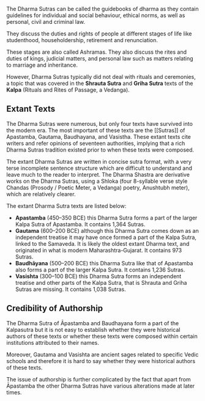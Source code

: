 The Dharma Sutras can be called the guidebooks of dharma as they contain guidelines for individual and social behaviour, ethical norms, as well as personal, civil and criminal law.

They discuss the duties and rights of people at different stages of life like studenthood, householdership, retirement and renunciation.

These stages are also called Ashramas. They also discuss the rites and duties of kings, judicial matters, and personal law such as matters relating to marriage and inheritance.

However, Dharma Sutras typically did not deal with rituals and ceremonies, a topic that was covered in the **Shrauta Sutra** and **Griha Sutra** texts of the **Kalpa** (Rituals and Rites of Passage, a Vedanga).

## Extant Texts
The Dharma Sutras were numerous, but only four texts have survived into the modern era. The most important of these texts are the [[Sutras]] of Apastamba, Gautama, Baudhayana, and Vasistha. These extant texts cite writers and refer opinions of seventeen authorities, implying that a rich Dharma Sutras tradition existed prior to when these texts were composed.

The extant Dharma Sutras are written in concise sutra format, with a very terse incomplete sentence structure which are difficult to understand and leave much to the reader to interpret. The Dharma Shastra are derivative works on the Dharma Sutras, using a Shloka (four 8-syllable verse style Chandas (Prosody / Poetic Meter, a Vedanga) poetry, Anushtubh meter), which are relatively clearer.

The extant Dharma Sutra texts are listed below:

- **Apastamba** (450–350 BCE) this Dharma Sutra forms a part of the larger Kalpa Sutra of Apastamba. It contains 1,364 Sutras.
- **Gautama** (600–200 BCE) although this Dharma Sutra comes down as an independent treatise it may have once formed a part of the Kalpa Sutra, linked to the Samaveda. It is likely the oldest extant Dharma text, and originated in what is modern Maharashtra-Gujarat. It contains 973 Sutras.
- **Baudhāyana** (500–200 BCE) this Dharma Sutra like that of Apastamba also forms a part of the larger Kalpa Sutra. It contains 1,236 Sutras.
- **Vasishta** (300–100 BCE) this Dharma Sutra forms an independent treatise and other parts of the Kalpa Sutra, that is Shrauta and Griha Sutras are missing. It contains 1,038 Sutras.
## Credibility of Authorship
The Dharma Sutra of Āpastamba and Baudhayana form a part of the Kalpasutra but it is not easy to establish whether they were historical authors of these texts or whether these texts were composed within certain institutions attributed to their names.

Moreover, Gautama and Vasishta are ancient sages related to specific Vedic schools and therefore it is hard to say whether they were historical authors of these texts.

The issue of authorship is further complicated by the fact that apart from Āpastamba the other Dharma Sutras have various alterations made at later times.

